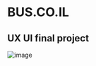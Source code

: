 # BUS.CO.IL

## UX UI final project

![image](https://user-images.githubusercontent.com/67112374/123291668-fcad1680-d51a-11eb-8ca4-76517707740e.png)

